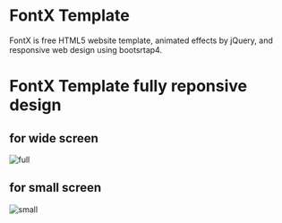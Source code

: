 # FontX Template

FontX is free HTML5 website template, animated effects by jQuery, and responsive web design using bootsrtap4.

# FontX Template fully reponsive design

## for wide screen
![full](https://user-images.githubusercontent.com/48655469/62017516-9fd64380-b1bf-11e9-9d8b-b4161a3dbae5.png)

## for small screen
![small](https://user-images.githubusercontent.com/48655469/62017741-72d66080-b1c0-11e9-968b-3f32d76d3993.png)
